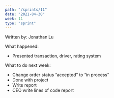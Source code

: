 ```yaml
---
path: "/sprints/11"
date: "2021-04-30"
week: 11
type: "sprint"
---
```


<!-- Output copied to clipboard! -->


Written by: Jonathan Lu

What happened:



*   Presented transaction, driver, rating system

What to do next week:



*   Change order status “accepted” to “in process”  
*   Done with project
*   Write report
*   CEO write lines of code report